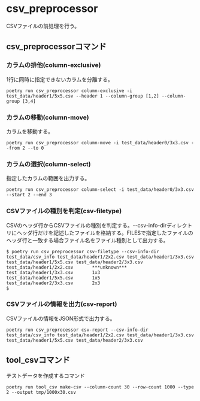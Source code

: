 # csv_preprocessor

CSVファイルの前処理を行う。

## csv_preprocessorコマンド


### カラムの排他(column-exclusive)

1行に同時に指定できないカラムを分離する。

```shell
poetry run csv_preprocessor column-exclusive -i test_data/header1/5x5.csv --header 1 --column-group [1,2] --column-group [3,4]
```

### カラムの移動(column-move)

カラムを移動する。

```shell
poetry run csv_preprocessor column-move -i test_data/header0/3x3.csv --from 2 --to 0
```

### カラムの選択(column-select)

指定したカラムの範囲を出力する。

```shell
poetry run csv_preprocessor column-select -i test_data/header0/3x3.csv --start 2 --end 3
```

### CSVファイルの種別を判定(csv-filetype)

CSVのヘッダ行からCSVファイルの種別を判定する。--csv-info-dirディレクトリにヘッダ行だけを記述したファイルを格納する。FILESで指定したファイルのヘッダ行と一致する場合ファイル名をファイル種別として出力する。

```shell
$ poetry run csv_preprocessor csv-filetype --csv-info-dir test_data/csv_info test_data/header1/2x2.csv test_data/header1/3x3.csv test_data/header1/5x5.csv test_data/header2/3x3.csv
test_data/header1/2x2.csv       ***unknown***
test_data/header1/3x3.csv       1x3
test_data/header1/5x5.csv       1x5
test_data/header2/3x3.csv       2x3
$ 
```

### CSVファイルの情報を出力(csv-report)

CSVファイルの情報をJSON形式で出力する。

```shell
poetry run csv_preprocessor csv-report --csv-info-dir test_data/csv_info test_data/header1/2x2.csv test_data/header1/3x3.csv test_data/header1/5x5.csv test_data/header2/3x3.csv
```

## tool_csvコマンド

テストデータを作成するコマンド

```shell
poetry run tool_csv make-csv --column-count 30 --row-count 1000 --type 2 --output tmp/1000x30.csv
```
